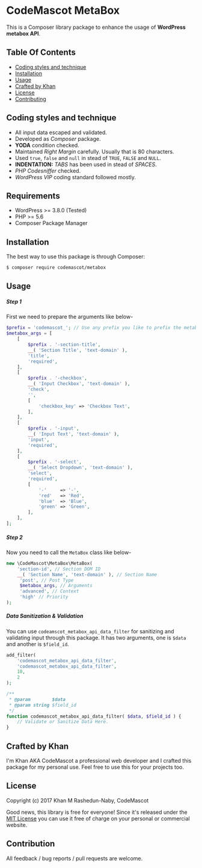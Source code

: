 # CodeMascot MetaBox

This is a Composer library package to enhance the usage of **WordPress metabox API**.

## Table Of Contents

* [Coding styles and technique](#coding-styles-and-technique)
* [Installation](#installation)
* [Usage](#usage)
* [Crafted by Khan](#crafted-by-khan)
* [License](#license)
* [Contributing](#contributing)

## Coding styles and technique
* All input data escaped and validated.
* Developed as *Composer* package.
* **YODA** condition checked.
* Maintained *Right Margin* carefully. Usually that is 80 characters.
* Used `true`, `false` and `null` in stead of `TRUE`, `FALSE` and `NULL`.
* **INDENTATION:** *TABS* has been used in stead of *SPACES*.
* *PHP Codesniffer* checked.
* *WordPress VIP* coding standard followed mostly.

## Requirements
 * WordPress >= 3.8.0 (Tested)
 * PHP >= 5.6
 * Composer Package Manager

## Installation

The best way to use this package is through Composer:

```BASH
$ composer require codemascot/metabox
```

## Usage

##### Step 1
First we need to prepare the arguments like below-
```php
$prefix = 'codemascot_'; // Use any prefix you like to prefix the metabox name or id
$metabox_args = [
    [
        $prefix . '-section-title',
        __( 'Section Title', 'text-domain' ),
        'title',
        'required',
    ],
    [
        $prefix . '-checkbox',
        __( 'Input Checkbox', 'text-domain' ),
        'check',
        '',
        [
            'checkbox_key' => 'Checkbox Text',
        ],
    ],
    [
        $prefix . '-input',
        __( 'Input Text', 'text-domain' ),
        'input',
        'required',
    ],
    [
        $prefix . '-select',
        __( 'Select Dropdown', 'text-domain' ),
        'select',
        'required',
        [
            '-'     => '-',
            'red'   => 'Red',
            'blue'  => 'Blue',
            'green' => 'Green',
        ],
    ],
];
```
##### Step 2
Now you need to call the `MetaBox` class like below-
```php
new \CodeMascot\MetaBox\MetaBox(
    'section-id', // Section DOM ID
    __( 'Section Name', 'text-domain' ), // Section Name
     'post', // Post Type
     $metabox_args, // Arguments
     'advanced', // Context
     'high' // Priority
);
```
##### Data Sanitization & Validation
You can use `codeamscot_metabox_api_data_filter` for sanitizing and validating input through this package. It has two arguments, one is `$data` and another is `$field_id`.

```php
add_filter(
    'codemascot_metabox_api_data_filter',
    'codemascot_metabox_api_data_filter',
    10,
    2
);

/**
 * @param        $data
 * @param string $field_id
 */
function codemascot_metabox_api_data_filter( $data, $field_id ) {
    // Validate or Sanitize Data Here.
}
```

## Crafted by Khan

I'm Khan AKA CodeMascot a professional web developer and I crafted this package for my personal use. Feel free to use this for your projects too.

## License

Copyright (c) 2017 Khan M Rashedun-Naby, CodeMascot

Good news, this library is free for everyone! Since it's released under the [MIT License](LICENSE) you can use it free of charge on your personal or commercial website.

## Contribution

All feedback / bug reports / pull requests are welcome.
